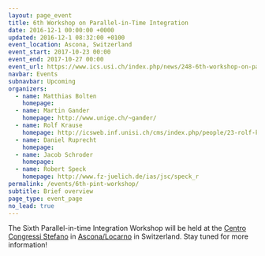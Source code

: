 ```yaml
---
layout: page_event
title: 6th Workshop on Parallel-in-Time Integration
date: 2016-12-1 00:00:00 +0000
updated: 2016-12-1 08:32:00 +0100
event_location: Ascona, Switzerland
event_start: 2017-10-23 00:00
event_end: 2017-10-27 00:00
event_url: https://www.ics.usi.ch/index.php/news/248-6th-workshop-on-parallel-in-time-methods-in-monte-verita
navbar: Events
subnavbar: Upcoming
organizers:
  - name: Matthias Bolten
    homepage: 
  - name: Martin Gander
    homepage: http://www.unige.ch/~gander/
  - name: Rolf Krause
    homepage: http://icsweb.inf.unisi.ch/cms/index.php/people/23-rolf-krause.html
  - name: Daniel Ruprecht
    homepage: 
  - name: Jacob Schroder
    homepage:
  - name: Robert Speck
    homepage: http://www.fz-juelich.de/ias/jsc/speck_r
permalink: /events/6th-pint-workshop/
subtitle: Brief overview
page_type: event_page
no_lead: true
---
```


The Sixth Parallel-in-time Integration Workshop will be held at the [Centro Congressi Stefano](http://www.csf.ethz.ch/) in [Ascona/Locarno](https://goo.gl/maps/zFmKhLY6BW32) in Switzerland. Stay tuned for more information! 
